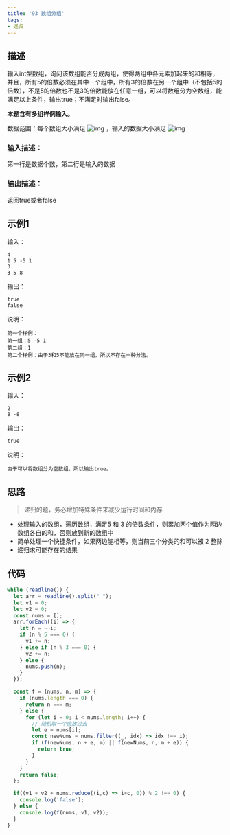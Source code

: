 ```yaml
---
title: '93 数组分组'
tags:
- 递归
---
```


## 描述

输入int型数组，询问该数组能否分成两组，使得两组中各元素加起来的和相等，并且，所有5的倍数必须在其中一个组中，所有3的倍数在另一个组中（不包括5的倍数），不是5的倍数也不是3的倍数能放在任意一组，可以将数组分为空数组，能满足以上条件，输出true；不满足时输出false。

**本题含有多组样例输入。**

数据范围：每个数组大小满足 ![img](https://www.nowcoder.com/equation?tex=1%20%5Cle%20n%20%5Cle%2050%20%5C) ，输入的数据大小满足 ![img](https://www.nowcoder.com/equation?tex=%7Cval%7C%20%5Cle%20500%20%5C)

### 输入描述：

第一行是数据个数，第二行是输入的数据

### 输出描述：

返回true或者false

## 示例1

输入：

```
4
1 5 -5 1
3
3 5 8
```



输出：

```
true
false
```



说明：

```
第一个样例：
第一组：5 -5 1
第二组：1 
第二个样例：由于3和5不能放在同一组，所以不存在一种分法。 
```

## 示例2

输入：

```
2
8 -8
```



输出：

```
true
```



说明：

```
由于可以将数组分为空数组，所以输出true。
```

## 思路

> 递归的题，务必增加特殊条件来减少运行时间和内存

- 处理输入的数组，遍历数组，满足5 和 3 的倍数条件，则累加两个值作为两边数组各自的和，否则放到新的数组中
- 简单处理一个快捷条件，如果两边能相等，则当前三个分类的和可以被 2 整除
- 递归求可能存在的结果

## 代码

```js
while (readline()) {
  let arr = readline().split(" ");
  let v1 = 0;
  let v2 = 0;
  const nums = [];
  arr.forEach((i) => {
    let n = ~~i;
    if (n % 5 === 0) {
      v1 += n;
    } else if (n % 3 === 0) {
      v2 += n;
    } else {
      nums.push(n);
    }
  });

  const f = (nums, n, m) => {
    if (nums.length === 0) {
      return n === m;
    } else {
      for (let i = 0; i < nums.length; i++) {
        // 随机取一个值放过去
        let e = nums[i];
        const newNums = nums.filter((_, idx) => idx !== i);
        if (f(newNums, n + e, m) || f(newNums, n, m + e)) {
          return true;
        }
      }
    }
    return false;
  };

  if((v1 + v2 + nums.reduce((i,c) => i+c, 0)) % 2 !== 0) {
    console.log('false');
  } else {
    console.log(f(nums, v1, v2));
  }
}

```

